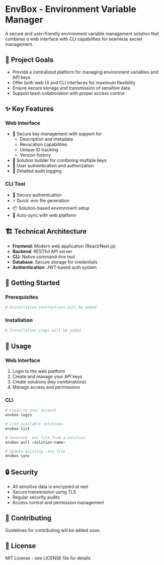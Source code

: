 # EnvBox - Environment Variable Manager

A secure and user-friendly environment variable management solution that combines a web interface with CLI capabilities for seamless secret management.

## 🎯 Project Goals

- Provide a centralized platform for managing environment variables and API keys
- Offer both web UI and CLI interfaces for maximum flexibility
- Ensure secure storage and transmission of sensitive data
- Support team collaboration with proper access control

## ✨ Key Features

### Web Interface
- 🔐 Secure key management with support for:
  - Description and metadata
  - Revocation capabilities
  - Unique ID tracking
  - Version history
- 🎨 Solution builder for combining multiple keys
- 👥 User authentication and authorization
- 📝 Detailed audit logging

### CLI Tool
- 🔑 Secure authentication
- ⚡ Quick .env file generation
- 📦 Solution-based environment setup
- 🔄 Auto-sync with web platform

## 🏗️ Technical Architecture

- **Frontend**: Modern web application (React/Next.js)
- **Backend**: RESTful API server
- **CLI**: Native command-line tool
- **Database**: Secure storage for credentials
- **Authentication**: JWT-based auth system

## 🚀 Getting Started

### Prerequisites
```bash
# Installation instructions will be added
```

### Installation
```bash
# Installation steps will be added
```

## 📖 Usage

### Web Interface
1. Login to the web platform
2. Create and manage your API keys
3. Create solutions (key combinations)
4. Manage access and permissions

### CLI
```bash
# Login to your account
envbox login

# List available solutions
envbox list

# Generate .env file from a solution
envbox pull <solution-name>

# Update existing .env file
envbox sync
```

## 🔒 Security

- All sensitive data is encrypted at rest
- Secure transmission using TLS
- Regular security audits
- Access control and permission management

## 🤝 Contributing

Guidelines for contributing will be added soon.

## 📄 License

MIT License - see LICENSE file for details
